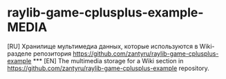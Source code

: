 # raylib-game-cplusplus-example-MEDIA
[RU] Хранилище мультимедиа данных, которые используются в Wiki-разделе репозитория https://github.com/zantyru/raylib-game-cplusplus-example *** [EN] The multimedia storage for a Wiki section in https://github.com/zantyru/raylib-game-cplusplus-example repository.
